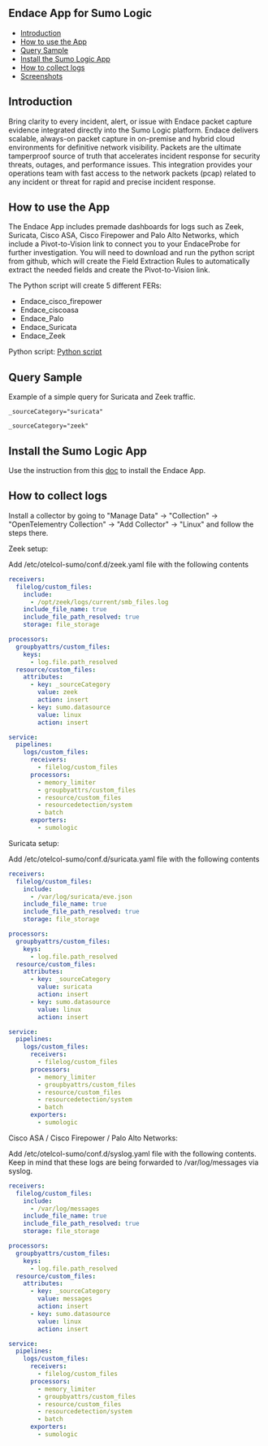 ## Endace App for Sumo Logic

- [Introduction](#introduction)
- [How to use the App](#How-to-use-the-App)
- [Query Sample](#query-sample)
- [Install the Sumo Logic App](#install-the-sumo-logic-app)
- [How to collect logs](#how-to-collect-logs)
- [Screenshots](#screenshots)

## Introduction

Bring clarity to every incident, alert, or issue with Endace packet capture evidence integrated directly into the Sumo Logic platform. Endace delivers scalable, always-on packet capture in on-premise and hybrid cloud environments for definitive network visibility.  Packets are the ultimate tamperproof source of truth that accelerates incident response for security threats, outages, and performance issues. This integration provides your operations team with fast access to the network packets (pcap) related to any incident or threat for rapid and precise incident response.

## How to use the App

The Endace App includes premade dashboards for logs such as Zeek, Suricata, Cisco ASA, Cisco Firepower and Palo Alto Networks, which include a Pivot-to-Vision link to connect you to your EndaceProbe for further investigation. You will need to download and run the python script from github, which will create the Field Extraction Rules to automatically extract the needed fields and create the Pivot-to-Vision link.

The Python script will create 5 different FERs:

- Endace_cisco_firepower
- Endace_ciscoasa
- Endace_Palo
- Endace_Suricata
- Endace_Zeek

Python script: [Python script](https://github.com/SumoLogic/sumologic-public-partner-apps/blob/master/Endace/sumologic.py)

## Query Sample

Example of a simple query for Suricata and Zeek traffic.

```text
_sourceCategory="suricata"
```

```text
_sourceCategory="zeek"
```

## Install the Sumo Logic App

Use the instruction from this [doc](https://help.sumologic.com/docs/get-started/apps-integrations/#install-apps-from-the-library) to install the Endace App.

## How to collect logs

Install a collector by going to "Manage Data" -> "Collection" -> "OpenTelementry Collection" -> "Add Collector" -> "Linux" and follow the steps there.

Zeek setup:

Add /etc/otelcol-sumo/conf.d/zeek.yaml file with the following contents

```yaml
receivers:
  filelog/custom_files:
    include:
      - /opt/zeek/logs/current/smb_files.log
    include_file_name: true
    include_file_path_resolved: true
    storage: file_storage

processors:
  groupbyattrs/custom_files:
    keys:
      - log.file.path_resolved
  resource/custom_files:
    attributes:
      - key: _sourceCategory
        value: zeek
        action: insert
      - key: sumo.datasource
        value: linux
        action: insert

service:
  pipelines:
    logs/custom_files:
      receivers:
        - filelog/custom_files
      processors:
        - memory_limiter
        - groupbyattrs/custom_files
        - resource/custom_files
        - resourcedetection/system
        - batch
      exporters:
        - sumologic
```

Suricata setup:

Add /etc/otelcol-sumo/conf.d/suricata.yaml file with the following contents

```yaml
receivers:
  filelog/custom_files:
    include:
      - /var/log/suricata/eve.json
    include_file_name: true
    include_file_path_resolved: true
    storage: file_storage

processors:
  groupbyattrs/custom_files:
    keys:
      - log.file.path_resolved
  resource/custom_files:
    attributes:
      - key: _sourceCategory
        value: suricata
        action: insert
      - key: sumo.datasource
        value: linux
        action: insert

service:
  pipelines:
    logs/custom_files:
      receivers:
        - filelog/custom_files
      processors:
        - memory_limiter
        - groupbyattrs/custom_files
        - resource/custom_files
        - resourcedetection/system
        - batch
      exporters:
        - sumologic
```

Cisco ASA / Cisco Firepower / Palo Alto Networks:

Add /etc/otelcol-sumo/conf.d/syslog.yaml file with the following contents. Keep in mind that these logs are being forwarded to /var/log/messages via syslog.

```yaml
receivers:
  filelog/custom_files:
    include:
      - /var/log/messages
    include_file_name: true
    include_file_path_resolved: true
    storage: file_storage

processors:
  groupbyattrs/custom_files:
    keys:
      - log.file.path_resolved
  resource/custom_files:
    attributes:
      - key: _sourceCategory
        value: messages
        action: insert
      - key: sumo.datasource
        value: linux
        action: insert

service:
  pipelines:
    logs/custom_files:
      receivers:
        - filelog/custom_files
      processors:
        - memory_limiter
        - groupbyattrs/custom_files
        - resource/custom_files
        - resourcedetection/system
        - batch
      exporters:
        - sumologic
```
